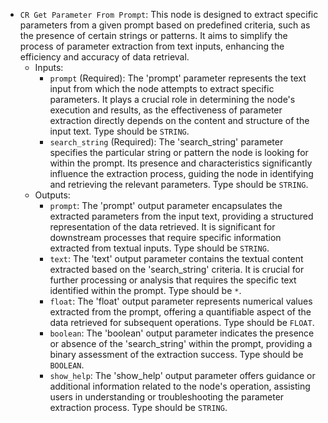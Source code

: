 - `CR Get Parameter From Prompt`: This node is designed to extract specific parameters from a given prompt based on predefined criteria, such as the presence of certain strings or patterns. It aims to simplify the process of parameter extraction from text inputs, enhancing the efficiency and accuracy of data retrieval.
    - Inputs:
        - `prompt` (Required): The 'prompt' parameter represents the text input from which the node attempts to extract specific parameters. It plays a crucial role in determining the node's execution and results, as the effectiveness of parameter extraction directly depends on the content and structure of the input text. Type should be `STRING`.
        - `search_string` (Required): The 'search_string' parameter specifies the particular string or pattern the node is looking for within the prompt. Its presence and characteristics significantly influence the extraction process, guiding the node in identifying and retrieving the relevant parameters. Type should be `STRING`.
    - Outputs:
        - `prompt`: The 'prompt' output parameter encapsulates the extracted parameters from the input text, providing a structured representation of the data retrieved. It is significant for downstream processes that require specific information extracted from textual inputs. Type should be `STRING`.
        - `text`: The 'text' output parameter contains the textual content extracted based on the 'search_string' criteria. It is crucial for further processing or analysis that requires the specific text identified within the prompt. Type should be `*`.
        - `float`: The 'float' output parameter represents numerical values extracted from the prompt, offering a quantifiable aspect of the data retrieved for subsequent operations. Type should be `FLOAT`.
        - `boolean`: The 'boolean' output parameter indicates the presence or absence of the 'search_string' within the prompt, providing a binary assessment of the extraction success. Type should be `BOOLEAN`.
        - `show_help`: The 'show_help' output parameter offers guidance or additional information related to the node's operation, assisting users in understanding or troubleshooting the parameter extraction process. Type should be `STRING`.
